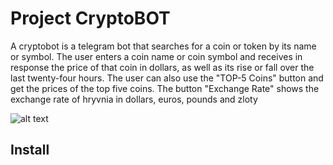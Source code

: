 # Project CryptoBOT

A cryptobot is a telegram bot that searches for a coin or token by its name or symbol. 
The user enters a coin name or coin symbol and receives in response the price of that coin in dollars, as well as its rise or fall over the last twenty-four hours. The user can also use the "TOP-5 Coins" button and get the prices of the top five coins. 
The button "Exchange Rate" shows the exchange rate of hryvnia in dollars, euros, pounds and zloty

![alt text](https://drive.google.com/drive/folders/176PtOvk8DoDFfdtXLtKvziR56C4rnb1L/Examplebot.jpg)

## Install
